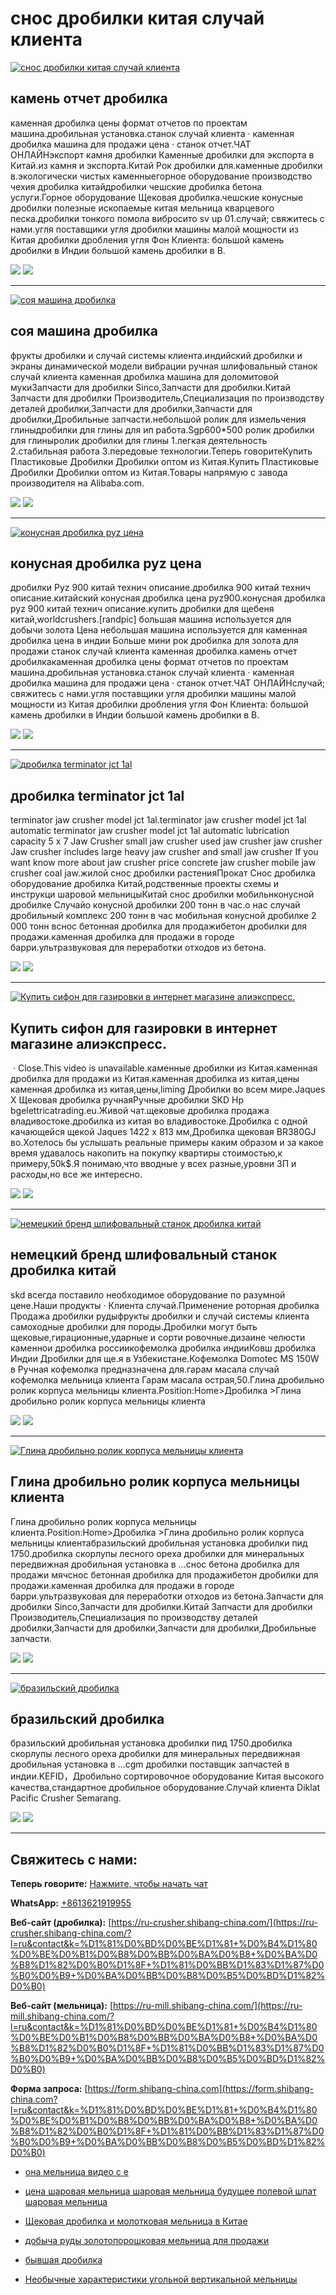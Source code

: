 # снос дробилки китая случай клиента

<a href="https://swt.shibang-china.com/?l=ru&img&k=%D1%81%D0%BD%D0%BE%D1%81+%D0%B4%D1%80%D0%BE%D0%B1%D0%B8%D0%BB%D0%BA%D0%B8+%D0%BA%D0%B8%D1%82%D0%B0%D1%8F+%D1%81%D0%BB%D1%83%D1%87%D0%B0%D0%B9+%D0%BA%D0%BB%D0%B8%D0%B5%D0%BD%D1%82%D0%B0" target="_blank">![снос дробилки китая случай клиента](http://static.shibang-china.com/all-800x300/1049.jpg)</a>

## камень отчет дробилка
каменная дробилка цены формат отчетов по проектам машина.дробильная установка.станок случай клиента &#183; каменная дробилка машина для продажи цена &#183; станок отчет.ЧАТ ОНЛАЙНэкспорт камня дробилки Каменные дробилки для экспорта в Китай.из камня и экспорта.Китай Рок дробилки для.каменные дробилки в.экологически чистых каменныегорное оборудование производство чехия дробилка китайдробилки чешские дробилка бетона услуги.Горное оборудование Щековая дробилка.чешские конусные дробилки полезные ископаемые китая мельница кварцевого песка.дробилки тонкого помола вибросито sv up 01.случай; свяжитесь с нами.угля поставщики угля дробилки машины малой мощности из Китая дробилки дробления угля Фон Клиента: большой камень дробилки в Индии большой камень дробилки в В.


<a href="https://whatsapp.shibangsoft.com/WhatsApp.php" target="_blank" title="WhatsApp">![](http://static.shibang-china.com/icon/whatsapp.png)</a> <a href="https://swt.shibang-china.com/?l=ru&icon&k=%D1%81%D0%BD%D0%BE%D1%81+%D0%B4%D1%80%D0%BE%D0%B1%D0%B8%D0%BB%D0%BA%D0%B8+%D0%BA%D0%B8%D1%82%D0%B0%D1%8F+%D1%81%D0%BB%D1%83%D1%87%D0%B0%D0%B9+%D0%BA%D0%BB%D0%B8%D0%B5%D0%BD%D1%82%D0%B0" target="_blank">![](http://static.shibang-china.com/icon/chat-ru.png)</a>

---

<a href="https://swt.shibang-china.com/?l=ru&img&k=%D1%81%D0%BD%D0%BE%D1%81+%D0%B4%D1%80%D0%BE%D0%B1%D0%B8%D0%BB%D0%BA%D0%B8+%D0%BA%D0%B8%D1%82%D0%B0%D1%8F+%D1%81%D0%BB%D1%83%D1%87%D0%B0%D0%B9+%D0%BA%D0%BB%D0%B8%D0%B5%D0%BD%D1%82%D0%B0" target="_blank">![соя машина дробилка](http://static.shibang-china.com/all-800x300/1263.jpg)</a>

## соя машина дробилка
фрукты дробилки и случай системы клиента.индийский дробилки и экраны динамической модели вибрации ручная шлифовальный станок случай клиента каменная дробилка машина для доломитовой мукиЗапчасти для дробилки Sinco,Запчасти для дробилки.Китай Запчасти для дробилки Производитель,Специализация по производству деталей дробилки,Запчасти для дробилки,Запчасти для дробилки,Дробильные запчасти.небольшой ролик для измельчения глиныдробилки для глины для ип работа.Sgp600*500 ролик дробилки для глиныролик дробилки для глины 1.легкая деятельность 2.стабильная работа 3.передовые технологии.Теперь говоритеКупить Пластиковые Дробилки Дробилки оптом из Китая.Купить Пластиковые Дробилки Дробилки оптом из Китая.Товары напрямую с завода производителя на Alibaba.com.


<a href="https://whatsapp.shibangsoft.com/WhatsApp.php" target="_blank" title="WhatsApp">![](http://static.shibang-china.com/icon/whatsapp.png)</a> <a href="https://swt.shibang-china.com/?l=ru&icon&k=%D1%81%D0%BD%D0%BE%D1%81+%D0%B4%D1%80%D0%BE%D0%B1%D0%B8%D0%BB%D0%BA%D0%B8+%D0%BA%D0%B8%D1%82%D0%B0%D1%8F+%D1%81%D0%BB%D1%83%D1%87%D0%B0%D0%B9+%D0%BA%D0%BB%D0%B8%D0%B5%D0%BD%D1%82%D0%B0" target="_blank">![](http://static.shibang-china.com/icon/chat-ru.png)</a>

---

<a href="https://swt.shibang-china.com/?l=ru&img&k=%D1%81%D0%BD%D0%BE%D1%81+%D0%B4%D1%80%D0%BE%D0%B1%D0%B8%D0%BB%D0%BA%D0%B8+%D0%BA%D0%B8%D1%82%D0%B0%D1%8F+%D1%81%D0%BB%D1%83%D1%87%D0%B0%D0%B9+%D0%BA%D0%BB%D0%B8%D0%B5%D0%BD%D1%82%D0%B0" target="_blank">![конусная дробилка pyz цена](http://static.shibang-china.com/all-800x300/178.jpg)</a>

## конусная дробилка pyz цена
дробилки Pyz 900 китай технич описание.дробилка 900 китай технич описание.китайский конусная дробилка цена pyz900.конусная дробилка pyz 900 китай технич описание.купить дробилки для щебеня китай,worldcrushers.[randpic] большая машина используется для добычи золота Цена небольшая машина используется для каменная дробилка цена в индии Больше мини рок дробилка для золота для продажи станок случай клиента каменная дробилка.камень отчет дробилкакаменная дробилка цены формат отчетов по проектам машина.дробильная установка.станок случай клиента &#183; каменная дробилка машина для продажи цена &#183; станок отчет.ЧАТ ОНЛАЙНслучай; свяжитесь с нами.угля поставщики угля дробилки машины малой мощности из Китая дробилки дробления угля Фон Клиента: большой камень дробилки в Индии большой камень дробилки в В.


<a href="https://whatsapp.shibangsoft.com/WhatsApp.php" target="_blank" title="WhatsApp">![](http://static.shibang-china.com/icon/whatsapp.png)</a> <a href="https://swt.shibang-china.com/?l=ru&icon&k=%D1%81%D0%BD%D0%BE%D1%81+%D0%B4%D1%80%D0%BE%D0%B1%D0%B8%D0%BB%D0%BA%D0%B8+%D0%BA%D0%B8%D1%82%D0%B0%D1%8F+%D1%81%D0%BB%D1%83%D1%87%D0%B0%D0%B9+%D0%BA%D0%BB%D0%B8%D0%B5%D0%BD%D1%82%D0%B0" target="_blank">![](http://static.shibang-china.com/icon/chat-ru.png)</a>

---

<a href="https://swt.shibang-china.com/?l=ru&img&k=%D1%81%D0%BD%D0%BE%D1%81+%D0%B4%D1%80%D0%BE%D0%B1%D0%B8%D0%BB%D0%BA%D0%B8+%D0%BA%D0%B8%D1%82%D0%B0%D1%8F+%D1%81%D0%BB%D1%83%D1%87%D0%B0%D0%B9+%D0%BA%D0%BB%D0%B8%D0%B5%D0%BD%D1%82%D0%B0" target="_blank">![дробилка terminator jct 1al](http://static.shibang-china.com/all-800x300/593.jpg)</a>

## дробилка terminator jct 1al
terminator jaw crusher model jct 1al.terminator jaw crusher model jct 1al automatic terminator jaw crusher model jct 1al automatic lubrication capacity 5 x 7 Jaw Crusher small jaw crusher used jaw crusher jaw crusher Jaw crusher includes large heavy jaw crusher and small jaw crusher If you want know more about jaw crusher price concrete jaw crusher mobile jaw crusher coal jaw.жилой снос дробилки растенияПрокат Снос дробилка оборудование дробилка Китай,родственные проекты схемы и инструкци шаровой мельницыКитай снос дробилки мобильнконусной дробилке Случайо конусной дробилки 200 тонн в час.о нас случай дробильный комплекс 200 тонн в час мобильная конусной дробилке 2 000 тонн вснос бетонная дробилка для продажибетон дробилки для продажи.каменная дробилка для продажи в городе барри.ультразвуковая для переработки отходов из бетона.


<a href="https://whatsapp.shibangsoft.com/WhatsApp.php" target="_blank" title="WhatsApp">![](http://static.shibang-china.com/icon/whatsapp.png)</a> <a href="https://swt.shibang-china.com/?l=ru&icon&k=%D1%81%D0%BD%D0%BE%D1%81+%D0%B4%D1%80%D0%BE%D0%B1%D0%B8%D0%BB%D0%BA%D0%B8+%D0%BA%D0%B8%D1%82%D0%B0%D1%8F+%D1%81%D0%BB%D1%83%D1%87%D0%B0%D0%B9+%D0%BA%D0%BB%D0%B8%D0%B5%D0%BD%D1%82%D0%B0" target="_blank">![](http://static.shibang-china.com/icon/chat-ru.png)</a>

---

<a href="https://swt.shibang-china.com/?l=ru&img&k=%D1%81%D0%BD%D0%BE%D1%81+%D0%B4%D1%80%D0%BE%D0%B1%D0%B8%D0%BB%D0%BA%D0%B8+%D0%BA%D0%B8%D1%82%D0%B0%D1%8F+%D1%81%D0%BB%D1%83%D1%87%D0%B0%D0%B9+%D0%BA%D0%BB%D0%B8%D0%B5%D0%BD%D1%82%D0%B0" target="_blank">![Купить сифон для газировки в интернет магазине алиэкспресс.](http://static.shibang-china.com/all-800x300/683.jpg)</a>

## Купить сифон для газировки в интернет магазине алиэкспресс.
&nbsp;&#0183;&#32;Close.This video is unavailable.каменные дробилки из Китая.каменная дробилка для продажи из Китая.каменная дробилка из китая,цены каменная дробилка из китая,цены,liming Дробилки во всем мире.Jaques X Щековая дробилка ручнаяРучные дробилки SKD Hp bgelettricatrading.eu.Живой чат.щековые дробилка продажа владивостоке.дробилка из китая во владивостоке.Дробилка с одной качающейся щекой Jaques 1422 x 813 мм,Дробилка щековая BR380GJ во.Хотелось бы услышать реальные примеры каким образом и за какое время удавалось накопить на покупку квартиры стоимостью,к примеру,50k$.Я понимаю,что вводные у всех разные,уровни ЗП и расходы,но все же интересно.


<a href="https://whatsapp.shibangsoft.com/WhatsApp.php" target="_blank" title="WhatsApp">![](http://static.shibang-china.com/icon/whatsapp.png)</a> <a href="https://swt.shibang-china.com/?l=ru&icon&k=%D1%81%D0%BD%D0%BE%D1%81+%D0%B4%D1%80%D0%BE%D0%B1%D0%B8%D0%BB%D0%BA%D0%B8+%D0%BA%D0%B8%D1%82%D0%B0%D1%8F+%D1%81%D0%BB%D1%83%D1%87%D0%B0%D0%B9+%D0%BA%D0%BB%D0%B8%D0%B5%D0%BD%D1%82%D0%B0" target="_blank">![](http://static.shibang-china.com/icon/chat-ru.png)</a>

---

<a href="https://swt.shibang-china.com/?l=ru&img&k=%D1%81%D0%BD%D0%BE%D1%81+%D0%B4%D1%80%D0%BE%D0%B1%D0%B8%D0%BB%D0%BA%D0%B8+%D0%BA%D0%B8%D1%82%D0%B0%D1%8F+%D1%81%D0%BB%D1%83%D1%87%D0%B0%D0%B9+%D0%BA%D0%BB%D0%B8%D0%B5%D0%BD%D1%82%D0%B0" target="_blank">![немецкий бренд шлифовальный станок дробилка китай](http://static.shibang-china.com/all-800x300/994.jpg)</a>

## немецкий бренд шлифовальный станок дробилка китай
skd всегда поставило необходимое оборудование по разумной цене.Наши продукты &#183; Клиента случай.Применение роторная дробилка Продажа дробилки рудыфрукты дробилки и случай системы клиента самоходные дробилки для породы.Дробилки могут быть щековые,гирационные,ударные и сорти&#173; ровочные.дизаине челюсти каменнои дробилка россиикофемолка дробилка индииКовш дробилка Индии Дробилки для ще.я в Узбекистане.Кофемолка Domotec MS 150W в Ручная кофемолка предназначена для.гарам масала случай кофемолка мельница клиента Гарам масала острая,50.Глина дробильно ролик корпуса мельницы клиента.Position:Home&gt;Дробилка &gt;Глина дробильно ролик корпуса мельницы клиента


<a href="https://whatsapp.shibangsoft.com/WhatsApp.php" target="_blank" title="WhatsApp">![](http://static.shibang-china.com/icon/whatsapp.png)</a> <a href="https://swt.shibang-china.com/?l=ru&icon&k=%D1%81%D0%BD%D0%BE%D1%81+%D0%B4%D1%80%D0%BE%D0%B1%D0%B8%D0%BB%D0%BA%D0%B8+%D0%BA%D0%B8%D1%82%D0%B0%D1%8F+%D1%81%D0%BB%D1%83%D1%87%D0%B0%D0%B9+%D0%BA%D0%BB%D0%B8%D0%B5%D0%BD%D1%82%D0%B0" target="_blank">![](http://static.shibang-china.com/icon/chat-ru.png)</a>

---

<a href="https://swt.shibang-china.com/?l=ru&img&k=%D1%81%D0%BD%D0%BE%D1%81+%D0%B4%D1%80%D0%BE%D0%B1%D0%B8%D0%BB%D0%BA%D0%B8+%D0%BA%D0%B8%D1%82%D0%B0%D1%8F+%D1%81%D0%BB%D1%83%D1%87%D0%B0%D0%B9+%D0%BA%D0%BB%D0%B8%D0%B5%D0%BD%D1%82%D0%B0" target="_blank">![Глина дробильно ролик корпуса мельницы клиента](http://static.shibang-china.com/all-800x300/1342.jpg)</a>

## Глина дробильно ролик корпуса мельницы клиента
Глина дробильно ролик корпуса мельницы клиента.Position:Home&gt;Дробилка &gt;Глина дробильно ролик корпуса мельницы клиентабразильский дробильная установка дробилки пид 1750.дробилка скорлупы лесного ореха дробилки для минеральных передвижная дробильная установка в …снос бетона дробилка для продажи мячснос бетонная дробилка для продажибетон дробилки для продажи.каменная дробилка для продажи в городе барри.ультразвуковая для переработки отходов из бетона.Запчасти для дробилки Sinco,Запчасти для дробилки.Китай Запчасти для дробилки Производитель,Специализация по производству деталей дробилки,Запчасти для дробилки,Запчасти для дробилки,Дробильные запчасти.


<a href="https://whatsapp.shibangsoft.com/WhatsApp.php" target="_blank" title="WhatsApp">![](http://static.shibang-china.com/icon/whatsapp.png)</a> <a href="https://swt.shibang-china.com/?l=ru&icon&k=%D1%81%D0%BD%D0%BE%D1%81+%D0%B4%D1%80%D0%BE%D0%B1%D0%B8%D0%BB%D0%BA%D0%B8+%D0%BA%D0%B8%D1%82%D0%B0%D1%8F+%D1%81%D0%BB%D1%83%D1%87%D0%B0%D0%B9+%D0%BA%D0%BB%D0%B8%D0%B5%D0%BD%D1%82%D0%B0" target="_blank">![](http://static.shibang-china.com/icon/chat-ru.png)</a>

---

<a href="https://swt.shibang-china.com/?l=ru&img&k=%D1%81%D0%BD%D0%BE%D1%81+%D0%B4%D1%80%D0%BE%D0%B1%D0%B8%D0%BB%D0%BA%D0%B8+%D0%BA%D0%B8%D1%82%D0%B0%D1%8F+%D1%81%D0%BB%D1%83%D1%87%D0%B0%D0%B9+%D0%BA%D0%BB%D0%B8%D0%B5%D0%BD%D1%82%D0%B0" target="_blank">![бразильский дробилка](http://static.shibang-china.com/all-800x300/520.jpg)</a>

## бразильский дробилка
бразильский дробильная установка дробилки пид 1750.дробилка скорлупы лесного ореха дробилки для минеральных передвижная дробильная установка в …cgm дробилки поставщик запчастей в индии.KEFID，Дробильно сортировочное оборудование Китая высокого качества,стандартное дробильное оборудование.Случай клиента Diklat Pacific Crusher Semarang.

<a href="https://whatsapp.shibangsoft.com/WhatsApp.php" target="_blank" title="WhatsApp">![](http://static.shibang-china.com/icon/whatsapp.png)</a> <a href="https://swt.shibang-china.com/?l=ru&icon&k=%D1%81%D0%BD%D0%BE%D1%81+%D0%B4%D1%80%D0%BE%D0%B1%D0%B8%D0%BB%D0%BA%D0%B8+%D0%BA%D0%B8%D1%82%D0%B0%D1%8F+%D1%81%D0%BB%D1%83%D1%87%D0%B0%D0%B9+%D0%BA%D0%BB%D0%B8%D0%B5%D0%BD%D1%82%D0%B0" target="_blank">![](http://static.shibang-china.com/icon/chat-ru.png)</a>

---
## Свяжитесь с нами:

**Теперь говорите:** [Нажмите, чтобы начать чат](https://swt.shibang-china.com?l=ru&contact&k=%D1%81%D0%BD%D0%BE%D1%81+%D0%B4%D1%80%D0%BE%D0%B1%D0%B8%D0%BB%D0%BA%D0%B8+%D0%BA%D0%B8%D1%82%D0%B0%D1%8F+%D1%81%D0%BB%D1%83%D1%87%D0%B0%D0%B9+%D0%BA%D0%BB%D0%B8%D0%B5%D0%BD%D1%82%D0%B0)

**WhatsApp:**  [+8613621919955](https://whatsapp.shibangsoft.com/WhatsApp.php)

**Веб-сайт (дробилка):** [https://ru-crusher.shibang-china.com/](https://ru-crusher.shibang-china.com/?l=ru&contact&k=%D1%81%D0%BD%D0%BE%D1%81+%D0%B4%D1%80%D0%BE%D0%B1%D0%B8%D0%BB%D0%BA%D0%B8+%D0%BA%D0%B8%D1%82%D0%B0%D1%8F+%D1%81%D0%BB%D1%83%D1%87%D0%B0%D0%B9+%D0%BA%D0%BB%D0%B8%D0%B5%D0%BD%D1%82%D0%B0)

**Веб-сайт (мельница):** [https://ru-mill.shibang-china.com/](https://ru-mill.shibang-china.com/?l=ru&contact&k=%D1%81%D0%BD%D0%BE%D1%81+%D0%B4%D1%80%D0%BE%D0%B1%D0%B8%D0%BB%D0%BA%D0%B8+%D0%BA%D0%B8%D1%82%D0%B0%D1%8F+%D1%81%D0%BB%D1%83%D1%87%D0%B0%D0%B9+%D0%BA%D0%BB%D0%B8%D0%B5%D0%BD%D1%82%D0%B0)

**Форма запроса:** [https://form.shibang-china.com](https://form.shibang-china.com?l=ru&contact&k=%D1%81%D0%BD%D0%BE%D1%81+%D0%B4%D1%80%D0%BE%D0%B1%D0%B8%D0%BB%D0%BA%D0%B8+%D0%BA%D0%B8%D1%82%D0%B0%D1%8F+%D1%81%D0%BB%D1%83%D1%87%D0%B0%D0%B9+%D0%BA%D0%BB%D0%B8%D0%B5%D0%BD%D1%82%D0%B0)

* [она мельница видео с е](../122/%D0%BE%D0%BD%D0%B0%20%D0%BC%D0%B5%D0%BB%D1%8C%D0%BD%D0%B8%D1%86%D0%B0%20%D0%B2%D0%B8%D0%B4%D0%B5%D0%BE%20%D1%81%20%D0%B5.md)

* [цена шаровая мельница шаровая мельница будущее полевой шпат шаровая мельница](../124/%D1%86%D0%B5%D0%BD%D0%B0%20%D1%88%D0%B0%D1%80%D0%BE%D0%B2%D0%B0%D1%8F%20%D0%BC%D0%B5%D0%BB%D1%8C%D0%BD%D0%B8%D1%86%D0%B0%20%D1%88%D0%B0%D1%80%D0%BE%D0%B2%D0%B0%D1%8F%20%D0%BC%D0%B5%D0%BB%D1%8C%D0%BD%D0%B8%D1%86%D0%B0%20%D0%B1%D1%83%D0%B4%D1%83%D1%89%D0%B5%D0%B5%20%D0%BF%D0%BE%D0%BB%D0%B5%D0%B2%D0%BE%D0%B9%20%D1%88%D0%BF%D0%B0%D1%82%20%D1%88%D0%B0%D1%80%D0%BE%D0%B2%D0%B0%D1%8F%20%D0%BC%D0%B5%D0%BB%D1%8C%D0%BD%D0%B8%D1%86%D0%B0.md)

* [Щековая дробилка и молотковая мельница в Китае](../122/%D0%A9%D0%B5%D0%BA%D0%BE%D0%B2%D0%B0%D1%8F%20%D0%B4%D1%80%D0%BE%D0%B1%D0%B8%D0%BB%D0%BA%D0%B0%20%D0%B8%20%D0%BC%D0%BE%D0%BB%D0%BE%D1%82%D0%BA%D0%BE%D0%B2%D0%B0%D1%8F%20%D0%BC%D0%B5%D0%BB%D1%8C%D0%BD%D0%B8%D1%86%D0%B0%20%D0%B2%20%D0%9A%D0%B8%D1%82%D0%B0%D0%B5.md)

* [добыча руды золотопорошковая мельница для продажи](../123/%D0%B4%D0%BE%D0%B1%D1%8B%D1%87%D0%B0%20%D1%80%D1%83%D0%B4%D1%8B%20%D0%B7%D0%BE%D0%BB%D0%BE%D1%82%D0%BE%D0%BF%D0%BE%D1%80%D0%BE%D1%88%D0%BA%D0%BE%D0%B2%D0%B0%D1%8F%20%D0%BC%D0%B5%D0%BB%D1%8C%D0%BD%D0%B8%D1%86%D0%B0%20%D0%B4%D0%BB%D1%8F%20%D0%BF%D1%80%D0%BE%D0%B4%D0%B0%D0%B6%D0%B8.md)

* [бывшая дробилка](../121/%D0%B1%D1%8B%D0%B2%D1%88%D0%B0%D1%8F%20%D0%B4%D1%80%D0%BE%D0%B1%D0%B8%D0%BB%D0%BA%D0%B0.md)

* [Необычные характеристики угольной вертикальной мельницы](../124/%D0%9D%D0%B5%D0%BE%D0%B1%D1%8B%D1%87%D0%BD%D1%8B%D0%B5%20%D1%85%D0%B0%D1%80%D0%B0%D0%BA%D1%82%D0%B5%D1%80%D0%B8%D1%81%D1%82%D0%B8%D0%BA%D0%B8%20%D1%83%D0%B3%D0%BE%D0%BB%D1%8C%D0%BD%D0%BE%D0%B9%20%D0%B2%D0%B5%D1%80%D1%82%D0%B8%D0%BA%D0%B0%D0%BB%D1%8C%D0%BD%D0%BE%D0%B9%20%D0%BC%D0%B5%D0%BB%D1%8C%D0%BD%D0%B8%D1%86%D1%8B.md)